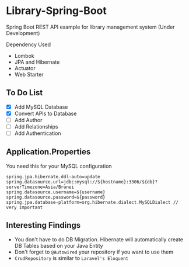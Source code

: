 # Library-Spring-Boot
Spring Boot REST API example for library management system (Under Development)

Dependency Used
* Lombok
* JPA and Hibernate
* Actuator
* Web Starter

## To Do List
- [x] Add MySQL Database
- [x] Convert APIs to Database
- [ ] Add Author
- [ ] Add Relationships
- [ ] Add Authentication

## Application.Properties
You need this for your MySQL configuration

```
spring.jpa.hibernate.ddl-auto=update
spring.datasource.url=jdbc:mysql://${hostname}:3306/${db}?serverTimezone=Asia/Brunei
spring.datasource.username=${username}
spring.datasource.password=${password}
spring.jpa.database-platform=org.hibernate.dialect.MySQLDialect // very important
```

## Interesting Findings
* You don't have to do DB Migration. Hibernate will automatically create DB Tables based on your Java Entity
* Don't forget to `@Autowired` your repository if you want to use them
* `CrudRepository` is similar to `Laravel's Eloquent`